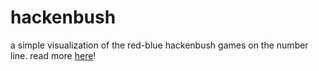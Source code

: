 ﻿# hackenbush

a simple visualization of the red-blue hackenbush games on the number line. read more [here](https://i-am-mai.github.io/2024/05/07/cool-math-games.html)!
